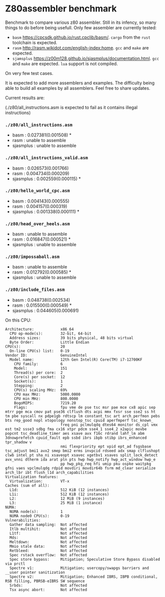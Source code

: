 # Z80assembler benchmark

Benchmark to compare various z80 assembler. Still in its infency, so many things to do before being usefull.
Only few assembler are currently tested:

- `basm` https://cpcsdk.github.io/rust.cpclib/basm/. `cargo` from the `rust` toolchain is expected.
- `rasm` http://rasm.wikidot.com/english-index:home. `gcc` and `make` are expected.
- `sjamsplus` https://z00m128.github.io/sjasmplus/documentation.html. `gcc` and `make` are expected. `lua` support is not compiled.

On very few test cases.

It is expected to add more assemblers and examples. The difficulty being able to build all examples by all assemblers.
Feel free to share updates.



Current results are:

(./z80/all_instructions.asm is expected to fail as it contains illegal instructions)

### `./z80/all_instructions.asm`
- basm      : 0.027381(0.001508) *
- rasm      : unable to assemble
- sjasmplus : unable to assemble

### `./z80/all_instructions_valid.asm`
- basm      : 0.026573(0.001766)
- rasm      : 0.004734(0.000209)
- sjasmplus : 0.002559(0.000115) *

### `./z80/hello_world_cpc.asm`
- basm      : 0.004143(0.000555)
- rasm      : 0.004157(0.000319)
- sjasmplus : 0.001338(0.000111) *

### `./z80/head_over_heels.asm`
- basm      : unable to assemble
- rasm      : 0.016847(0.000521) *
- sjasmplus : unable to assemble

### `./z80/impossaball.asm`
- basm      : unable to assemble
- rasm      : 0.012792(0.000585) *
- sjasmplus : unable to assemble

### `./z80/include_files.asm`
- basm      : 0.048738(0.002534)
- rasm      : 0.015500(0.000549) *
- sjasmplus : 0.044605(0.000691)

On this CPU:

```
Architecture:            x86_64
  CPU op-mode(s):        32-bit, 64-bit
  Address sizes:         39 bits physical, 48 bits virtual
  Byte Order:            Little Endian
CPU(s):                  20
  On-line CPU(s) list:   0-19
Vendor ID:               GenuineIntel
  Model name:            12th Gen Intel(R) Core(TM) i7-12700KF
    CPU family:          6
    Model:               151
    Thread(s) per core:  2
    Core(s) per socket:  12
    Socket(s):           1
    Stepping:            2
    CPU(s) scaling MHz:  69%
    CPU max MHz:         5000.0000
    CPU min MHz:         800.0000
    BogoMIPS:            7219.20
    Flags:               fpu vme de pse tsc msr pae mce cx8 apic sep mtrr pge mca cmov pat pse36 clflush dts acpi mmx fxsr sse sse2 ss ht tm pbe syscall nx pdpe1gb rdtscp lm constant_tsc art arch_perfmon pebs bts rep_good nopl xtopology nonstop_tsc cpuid aperfmperf tsc_known_
                         freq pni pclmulqdq dtes64 monitor ds_cpl vmx est tm2 ssse3 sdbg fma cx16 xtpr pdcm sse4_1 sse4_2 x2apic movbe popcnt tsc_deadline_timer aes xsave avx f16c rdrand lahf_lm abm 3dnowprefetch cpuid_fault epb ssbd ibrs ibpb stibp ibrs_enhanced tpr_shadow v
                         nmi flexpriority ept vpid ept_ad fsgsbase tsc_adjust bmi1 avx2 smep bmi2 erms invpcid rdseed adx smap clflushopt clwb intel_pt sha_ni xsaveopt xsavec xgetbv1 xsaves split_lock_detect avx_vnni dtherm ida arat pln pts hwp hwp_notify hwp_act_window hwp_e
                         pp hwp_pkg_req hfi umip pku ospke waitpkg gfni vaes vpclmulqdq rdpid movdiri movdir64b fsrm md_clear serialize arch_lbr ibt flush_l1d arch_capabilities
Virtualization features:
  Virtualization:        VT-x
Caches (sum of all):
  L1d:                   512 KiB (12 instances)
  L1i:                   512 KiB (12 instances)
  L2:                    12 MiB (9 instances)
  L3:                    25 MiB (1 instance)
NUMA:
  NUMA node(s):          1
  NUMA node0 CPU(s):     0-19
Vulnerabilities:
  Gather data sampling:  Not affected
  Itlb multihit:         Not affected
  L1tf:                  Not affected
  Mds:                   Not affected
  Meltdown:              Not affected
  Mmio stale data:       Not affected
  Retbleed:              Not affected
  Spec rstack overflow:  Not affected
  Spec store bypass:     Mitigation; Speculative Store Bypass disabled via prctl
  Spectre v1:            Mitigation; usercopy/swapgs barriers and __user pointer sanitization
  Spectre v2:            Mitigation; Enhanced IBRS, IBPB conditional, RSB filling, PBRSB-eIBRS SW sequence
  Srbds:                 Not affected
  Tsx async abort:       Not affected
```
